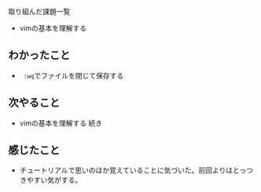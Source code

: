 取り組んだ課題一覧  
- vimの基本を理解する
## わかったこと
-  ` :wq`でファイルを閉じて保存する    
## 次やること  
- vimの基本を理解する 続き
## 感じたこと 
- チュートリアルで思いのほか覚えていることに気づいた。前回よりはとっつきやすい気がする。    